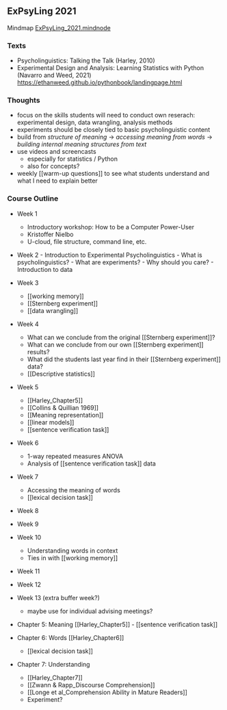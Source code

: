 ## ExPsyLing 2021

Mindmap [ExPsyLing_2021.mindnode](hook://file/z7z4vhB61?p=VzZMMzlVWUw2Wn5jb21+bWluZG5vZGV+TWluZE5vZGUvRG9jdW1lbnRz&n=ExPsyLing_2021.mindnode)

### Texts
- Psycholinguistics: Talking the Talk (Harley, 2010) 
- Experimental Design and Analysis: Learning Statistics with Python (Navarro and Weed, 2021) https://ethanweed.github.io/pythonbook/landingpage.html

### Thoughts
- focus on the skills students will need to conduct own reserach: experimental design, data wrangling, analysis methods
- experiments should be closely tied to basic psycholinguistic content
- build from *structure of meaning* -> *accessing meaning from words* -> *building internal meaning structures from text*
- use videos and screencasts
	- especially for statistics / Python
	- also for concepts?
- weekly [[warm-up questions]] to see what students understand and what I need to explain better

### Course Outline
- Week 1
	- Introductory workshop: How to be a Computer Power-User
	- Kristoffer Nielbo
	- U-cloud, file structure, command line, etc.

- Week 2
		- Introduction to Experimental Psycholinguistics
			- What is psycholinguistics?
			- What are experiments?
			- Why should you care?
		- Introduction to data

- Week 3
	- [[working memory]]
	- [[Sternberg experiment]]
	- [[data wrangling]]

- Week 4
	- What can we conclude from the original [[Sternberg experiment]]?
	- What can we conclude from our own [[Sternberg experiment]] results?
	- What did the students last year find in their [[Sternberg experiment]] data?
	- [[Descriptive statistics]]

- Week 5
	- [[Harley_Chapter5]]
	- [[Collins & Quillian 1969]]
	- [[Meaning representation]]
	- [[linear models]]
	- [[sentence verification task]]

- Week 6
	- 1-way repeated measures ANOVA
	- Analysis of [[sentence verification task]] data

- Week 7
	- Accessing the meaning of words
	- [[lexical decision task]]


- Week 8

- Week 9

- Week 10
	- Understanding words in context
	- Ties in with [[working memory]]

- Week 11

- Week 12

- Week 13 (extra buffer week?)
	- maybe use for individual advising meetings?


- Chapter 5: Meaning [[Harley_Chapter5]]
		- [[sentence verification task]] 
- Chapter 6: Words [[Harley_Chapter6]]
	- [[lexical decision task]]
- Chapter 7: Understanding 
	- [[Harley_Chapter7]]
	-  [[Zwann & Rapp_Discourse Comprehension]]
	-  [[Longe et al_Comprehension Ability in Mature Readers]]
	- Experiment?



